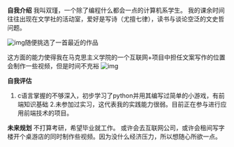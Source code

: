 **自我介绍**
我叫双瑾，一个除了编程什么都会一点的计算机系学生。
我的课余时间往往出现在文学社的活动室，爱好是写诗（尤擅七律），读书与谈论空泛的文史哲问题。

![img](https://img-community.csdnimg.cn/images/3ece51d5052540ce8f1a88149cde169d.jpg "#left=500x500")随便挑选了一首最近的作品

这方面的能力使得我在马克思主义学院的一个互联网+项目中担任文案写作的位置
会制作一些视频，但是时间不充裕
![img](https://img-community.csdnimg.cn/images/6ae57766f0c14a16aab45c380cf383d2.png "#left")


**自我评估**
1. c语言掌握的不够深入，初步学习了python并用其编写过简单的小游戏，有前端知识基础
2.未参加过实习，这代表我的实践能力很弱。目前正在参与进行应用前端技术的项目。

**未来规划**
不打算考研，希望毕业就工作。
或许会去互联网公司，或许会租间写字楼开个桌游店的同时制作些视频。因为没什么经济压力，所以想随心所欲一点。
